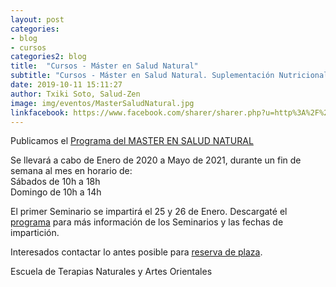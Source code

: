 ```yaml
---
layout: post
categories:
- blog
- cursos
categories2: blog
title:  "Cursos - Máster en Salud Natural"
subtitle: "Cursos - Máster en Salud Natural. Suplementación Nutricional Integrativa y Experto en Diagnóstico Oriental e Iridología."
date: 2019-10-11 15:11:27
author: Txiki Soto, Salud-Zen
image: img/eventos/MasterSaludNatural.jpg
linkfacebook: https://www.facebook.com/sharer/sharer.php?u=http%3A%2F%2Fwww.salud-zen.com%2Fblog%2Fcursos%2F2019%2F10%2F11%2Fcursos-master-salud-natural.html&amp;src=sdkpreparse
---
```

Publicamos el [Programa del MASTER EN SALUD NATURAL][programa]

Se llevará a cabo de Enero de 2020 a Mayo de 2021, durante un fin de semana al mes en horario de:  
    Sábados de 10h a 18h  
    Domingo de 10h a 14h  

El primer Seminario se impartirá el 25 y 26 de Enero. Descargaté el [programa][programa] para más información de los Seminarios y las fechas de impartición.

Interesados contactar lo antes posible para <a href="mailto:estilodevida@salud-zen.com?Subject=Master Master Salud Natual-Reserva de Plaza&body=%0A%0A Me gustaría reservar una plaza para el Master de Salud Natural(de Enero'20 a  Mayo'21). Mis datos Personales son:%0A%0A   -Nombre:%0A%0A   -Apellidos:%0A%0A   -Fecha de nacimiento:%0A%0A   -Teléfono:%0A%0A    -Correo Electrónico:%0A%0A">reserva de plaza</a>.

Escuela de Terapias Naturales y Artes Orientales

[programa]:{{site.url}}{{site.baseurl}}/img/eventos/programaMasterSaludZen.pdf
